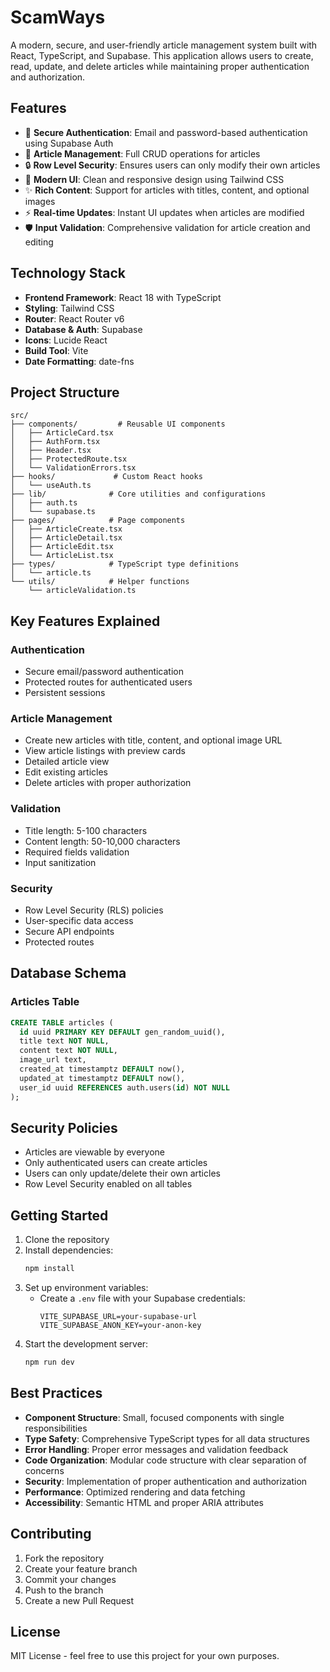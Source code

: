 # ScamWays

A modern, secure, and user-friendly article management system built with React, TypeScript, and Supabase. This application allows users to create, read, update, and delete articles while maintaining proper authentication and authorization.

## Features

- 🔐 **Secure Authentication**: Email and password-based authentication using Supabase Auth
- 📝 **Article Management**: Full CRUD operations for articles
- 🔒 **Row Level Security**: Ensures users can only modify their own articles
- 🎨 **Modern UI**: Clean and responsive design using Tailwind CSS
- ✨ **Rich Content**: Support for articles with titles, content, and optional images
- ⚡ **Real-time Updates**: Instant UI updates when articles are modified
- 🛡️ **Input Validation**: Comprehensive validation for article creation and editing

## Technology Stack

- **Frontend Framework**: React 18 with TypeScript
- **Styling**: Tailwind CSS
- **Router**: React Router v6
- **Database & Auth**: Supabase
- **Icons**: Lucide React
- **Build Tool**: Vite
- **Date Formatting**: date-fns

## Project Structure

```
src/
├── components/         # Reusable UI components
│   ├── ArticleCard.tsx
│   ├── AuthForm.tsx
│   ├── Header.tsx
│   ├── ProtectedRoute.tsx
│   └── ValidationErrors.tsx
├── hooks/             # Custom React hooks
│   └── useAuth.ts
├── lib/              # Core utilities and configurations
│   ├── auth.ts
│   └── supabase.ts
├── pages/            # Page components
│   ├── ArticleCreate.tsx
│   ├── ArticleDetail.tsx
│   ├── ArticleEdit.tsx
│   └── ArticleList.tsx
├── types/            # TypeScript type definitions
│   └── article.ts
└── utils/            # Helper functions
    └── articleValidation.ts
```

## Key Features Explained

### Authentication
- Secure email/password authentication
- Protected routes for authenticated users
- Persistent sessions

### Article Management
- Create new articles with title, content, and optional image URL
- View article listings with preview cards
- Detailed article view
- Edit existing articles
- Delete articles with proper authorization

### Validation
- Title length: 5-100 characters
- Content length: 50-10,000 characters
- Required fields validation
- Input sanitization

### Security
- Row Level Security (RLS) policies
- User-specific data access
- Secure API endpoints
- Protected routes

## Database Schema

### Articles Table
```sql
CREATE TABLE articles (
  id uuid PRIMARY KEY DEFAULT gen_random_uuid(),
  title text NOT NULL,
  content text NOT NULL,
  image_url text,
  created_at timestamptz DEFAULT now(),
  updated_at timestamptz DEFAULT now(),
  user_id uuid REFERENCES auth.users(id) NOT NULL
);
```

## Security Policies

- Articles are viewable by everyone
- Only authenticated users can create articles
- Users can only update/delete their own articles
- Row Level Security enabled on all tables

## Getting Started

1. Clone the repository
2. Install dependencies:
   ```bash
   npm install
   ```
3. Set up environment variables:
   - Create a `.env` file with your Supabase credentials:
     ```
     VITE_SUPABASE_URL=your-supabase-url
     VITE_SUPABASE_ANON_KEY=your-anon-key
     ```
4. Start the development server:
   ```bash
   npm run dev
   ```

## Best Practices

- **Component Structure**: Small, focused components with single responsibilities
- **Type Safety**: Comprehensive TypeScript types for all data structures
- **Error Handling**: Proper error messages and validation feedback
- **Code Organization**: Modular code structure with clear separation of concerns
- **Security**: Implementation of proper authentication and authorization
- **Performance**: Optimized rendering and data fetching
- **Accessibility**: Semantic HTML and proper ARIA attributes

## Contributing

1. Fork the repository
2. Create your feature branch
3. Commit your changes
4. Push to the branch
5. Create a new Pull Request

## License

MIT License - feel free to use this project for your own purposes.